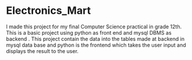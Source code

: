 # Electronics_Mart
I made this project for my final Computer Science practical in grade 12th. This is a basic project using python as front end and mysql DBMS as backend . 
This project contain the data into the tables made at backend in mysql data base and python is the frontend which takes the user input and displays the result to the user.
